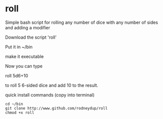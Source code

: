 # roll
Simple bash script for rolling any number of dice with any number of sides and adding a modifier

Download the script 'roll'

Put it in ~/bin

make it executable

Now you can type

roll 5d6+10

to roll 5 6-sided dice and add 10 to the result.

quick install commands (copy into terminal)

```
cd ~/bin
git clone http://www.github.com/rodneydup/roll
chmod +x roll
```
